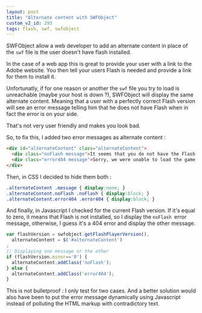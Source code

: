 ```yaml
---
layout: post
title: "Alternate content with SWFObject"
custom_v2_id: 293
tags: flash, swf, swfobject
---
```


SWFObject allow a web developer to add an alternate content in place of the
`swf` file is the user doesn't have flash installed.

In the case of a web app this is great to provide your user with a link to the
Adobe website. You then tell your users Flash is needed and provide a link for
them to install it.

Unfortunatly, if for one reason or another the `swf` file you try to load is
unreachable (maybe your host is down ?), SWFObject will display the same
alternate content. Meaning that a user with a perfectly correct Flash version
will see an error message telling him that he does not have Flash when in fact
the error is on your side.

That's not very user friendly and makes you look bad.

So, to fix this, I added two error messages as alternate content :


```html
<div id="alternateContent" class="alternateContent">
  <div class="noFlash message">It seems that you do not have the Flash player installed. Please install it, by <a href="http://www.adobe.com/go/getflashplayer" target="_parent">following this link</a>.</div>
  <div class="error404 message">Sorry, we were unable to load the game. Please try again in a few moments.</div>
</div>
```

Then, in CSS I decided to hide them both :


```css
.alternateContent .message { display:none; }
.alternateContent.noFlash .noFlash { display:block; }
.alternateContent.error404 .error404 { display:block; }
```

And finally, in Javascript I checked for the current Flash version. If it's
equal to zero, it means that Flash is not installed, so I display the `noFlash
`error message, otherwise, I guess it's a 404 error and display the other
message.


```js
var flashVersion = swfobject.getFlashPlayerVersion(),
  alternateContent = $('#alternateContent')
;
// Displaying one message or the other
if (flashVersion.minor=='0') {
  alternateContent.addClass('noFlash');
} else {
  alternateContent.addClass('error404');
}
```

This is not bulletproof : I only test for two cases. And a better solution
would also have been to put the error message dynamically using Javascript
instead of polluting the HTML markup with contradictory text.
